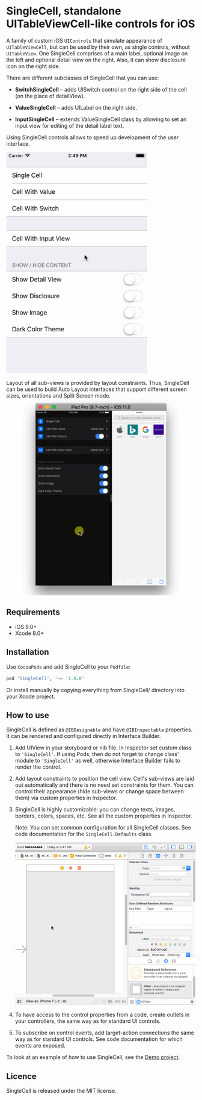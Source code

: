 # SingleCell, standalone UITableViewCell-like controls for iOS

A family of custom iOS `UIControls` that simulate appearance of `UITableViewCell`, but can be used by their own, as single controls, without `UITableView`. One SingleCell comprises of a main label, optional image on the left and optional detail view on the right. Also, it can show disclosure icon on the right side.

There are different subclasses of SingleCell that you can use:
- **SwitchSingleCell** – adds UISwitch control on the right side of the cell (on the place of detailView).

- **ValueSingleCell** – adds UILabel on the right side.

- **InputSingleCell** – extends ValueSingleCell class by allowing to set an input view for editing of the detail label text.

Using SingleCell controls allows to speed up development of the user interface.

![SingleCell Example](Readme_files/Images/SingleCell_Demo.gif)


Layout of all sub-views is provided by layout constraints. Thus, SingleCell can be used to build Auto Layout interfaces that support different screen sizes, orientations and Split Screen mode.
![Support of Auto Layout](Readme_files/Images/SingleCell_Auto-Layout.gif)

## Requirements
- iOS 9.0+
- Xcode 8.0+

## Installation
Use `CocoaPods` and add SingleCell to your `Podfile`:
```ruby
pod 'SingleCell', '~> '1.0.0'
```

Or install manually by copying everything from SingleCell/ directory into your Xcode project.

## How to use

SingleCell is defined as `@IBDesignable` and have `@IBInspectable` properties. It can be rendered and configured directly in Interface Builder.

1. Add UIView in your storyboard or nib file. In Inspector set custom class to `'SingleCell'`. If using Pods, then do not forget to change class' module to `'SingleCell'` as well, otherwise Interface Builder fails to render the control.

2. Add layout constraints to position the cell view. Cell's sub-views are laid out automatically and there is no need set constraints for them. You can control their appearance (hide sub-views or change space between them) via custom properties in Inspector.

3. SingleCell is highly customizable: you can change texts, images, borders, colors, spaces, etc. See all the custom properties in Inspector.

    Note: You can set common configuration for all SingleCell classes. See code documentation for the `SingleCell.Defaults` class.

    ![How to use](Readme_files/Images/SingleCell_Usage.gif)

4) To have access to the control properties from a code, create outlets in your controllers, the same way as for standard UI controls.

5) To subscribe on control events, add target-action connections the same way as for standard UI controls. See code documentation for which events are exposed.

To look at an example of how to use SingleCell, see the [Demo project](SingleCell-Demo/).

## Licence

SingleCell is released under the MIT license.
